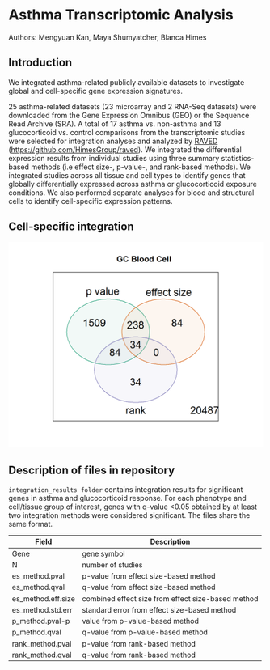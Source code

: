 Asthma Transcriptomic Analysis
======

Authors: Mengyuan Kan, Maya Shumyatcher, Blanca Himes

## Introduction
We integrated asthma-related publicly available datasets to investigate global and cell-specific gene expression signatures.

25 asthma-related datasets (23 microarray and 2 RNA-Seq datasets) were downloaded from the Gene Expression Omnibus (GEO) or the Sequence Read Archive (SRA). A total of 17 asthma vs. non-asthma and 13 glucocorticoid vs. control comparisons from the transcriptomic studies were selected for integration analyses and analyzed by [RAVED](https://github.com/HimesGroup/raved) (https://github.com/HimesGroup/raved). We integrated the differential expression results from individual studies using three summary statistics-based methods (i.e effect size-, p-value-, and rank-based methods). We integrated studies across all tissue and cell types to identify genes that globally differentially expressed across asthma or glucocorticoid exposure conditions. We also performed separate analyses for blood and structural cells to identify cell-specific expression patterns.

## Cell-specific integration
![](<./figs/GC_bloodcell.png>)

## Description of files in repository
`integration_results folder` contains integration results for significant genes in asthma and glucocorticoid response. For each phenotype and cell/tissue group of interest, genes with q-value <0.05 obtained by at least two integration methods were considered significant. The files share the same format.

Field | Description
--- | ---
Gene | gene symbol
N | number of studies
es_method.pval | p-value from effect size-based method
es_method.qval | q-value from effect size-based method
es_method.eff.size | combined effect size from effect size-based method
es_method.std.err | standard error from effect size-based method
p_method.pval-p | value from p-value-based method
p_method.qval | q-value from p-value-based method
rank_method.pval | p-value from rank-based method
rank_method.qval | q-value from rank-based method
